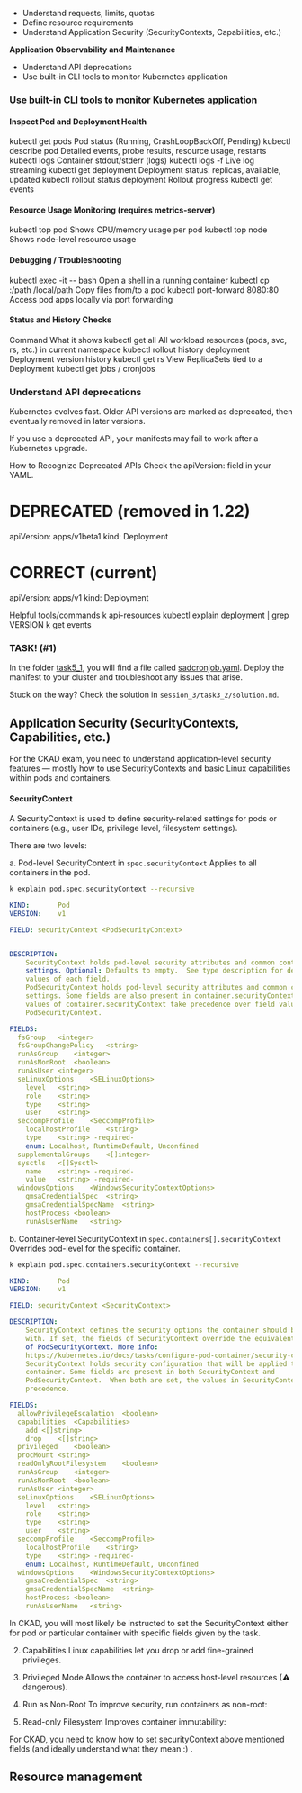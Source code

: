 * Understand requests, limits, quotas
* Define resource requirements
* Understand Application Security (SecurityContexts, Capabilities, etc.)


**Application Observability and Maintenance**
* Understand API deprecations
* Use built-in CLI tools to monitor Kubernetes application



### Use built-in CLI tools to monitor Kubernetes application

#### Inspect Pod and Deployment Health

kubectl get pods	Pod status (Running, CrashLoopBackOff, Pending)
kubectl describe pod <pod>	Detailed events, probe results, resource usage, restarts
kubectl logs <pod>	Container stdout/stderr (logs)
kubectl logs -f <pod>	Live log streaming
kubectl get deployment	Deployment status: replicas, available, updated
kubectl rollout status deployment <name>	Rollout progress
kubectl get events

#### Resource Usage Monitoring (requires metrics-server)

kubectl top pod	Shows CPU/memory usage per pod
kubectl top node	Shows node-level resource usage

#### Debugging / Troubleshooting

kubectl exec -it <pod> -- bash	Open a shell in a running container
kubectl cp <pod>:/path /local/path	Copy files from/to a pod
kubectl port-forward <pod> 8080:80	Access pod apps locally via port forwarding 

#### Status and History Checks
Command	What it shows
kubectl get all	All workload resources (pods, svc, rs, etc.) in current namespace
kubectl rollout history deployment <name>	Deployment version history
kubectl get rs	View ReplicaSets tied to a Deployment
kubectl get jobs / cronjobs

### Understand API deprecations

Kubernetes evolves fast. Older API versions are marked as deprecated, then eventually removed in later versions.

If you use a deprecated API, your manifests may fail to work after a Kubernetes upgrade.

How to Recognize Deprecated APIs
Check the apiVersion: field in your YAML.

# DEPRECATED (removed in 1.22)
apiVersion: apps/v1beta1
kind: Deployment

# CORRECT (current)
apiVersion: apps/v1
kind: Deployment


Helpful tools/commands
k api-resources
kubectl explain deployment | grep VERSION
k get events

### TASK! (#1)

In the folder [task5_1](./task5_1/), you will find a file called [sadcronjob.yaml](./task5_1/sadcronjob.yaml). Deploy the manifest to your cluster and troubleshoot any issues that arise.

Stuck on the way? Check the solution in `session_3/task3_2/solution.md`.


## Application Security (SecurityContexts, Capabilities, etc.)

For the CKAD exam, you need to understand application-level security features — mostly how to use SecurityContexts and basic Linux capabilities within pods and containers.

#### SecurityContext

A SecurityContext is used to define security-related settings for pods or containers (e.g., user IDs, privilege level, filesystem settings).

There are two levels:

a. Pod-level SecurityContext in `spec.securityContext`
Applies to all containers in the pod.

```bash
k explain pod.spec.securityContext --recursive
```

```yaml
KIND:       Pod
VERSION:    v1

FIELD: securityContext <PodSecurityContext>


DESCRIPTION:
    SecurityContext holds pod-level security attributes and common container
    settings. Optional: Defaults to empty.  See type description for default
    values of each field.
    PodSecurityContext holds pod-level security attributes and common container
    settings. Some fields are also present in container.securityContext.  Field
    values of container.securityContext take precedence over field values of
    PodSecurityContext.

FIELDS:
  fsGroup	<integer>
  fsGroupChangePolicy	<string>
  runAsGroup	<integer>
  runAsNonRoot	<boolean>
  runAsUser	<integer>
  seLinuxOptions	<SELinuxOptions>
    level	<string>
    role	<string>
    type	<string>
    user	<string>
  seccompProfile	<SeccompProfile>
    localhostProfile	<string>
    type	<string> -required-
    enum: Localhost, RuntimeDefault, Unconfined
  supplementalGroups	<[]integer>
  sysctls	<[]Sysctl>
    name	<string> -required-
    value	<string> -required-
  windowsOptions	<WindowsSecurityContextOptions>
    gmsaCredentialSpec	<string>
    gmsaCredentialSpecName	<string>
    hostProcess	<boolean>
    runAsUserName	<string>
```

b. Container-level SecurityContext in `spec.containers[].securityContext`
Overrides pod-level for the specific container.

```bash
k explain pod.spec.containers.securityContext --recursive
```
```yaml
KIND:       Pod
VERSION:    v1

FIELD: securityContext <SecurityContext>

DESCRIPTION:
    SecurityContext defines the security options the container should be run
    with. If set, the fields of SecurityContext override the equivalent fields
    of PodSecurityContext. More info:
    https://kubernetes.io/docs/tasks/configure-pod-container/security-context/
    SecurityContext holds security configuration that will be applied to a
    container. Some fields are present in both SecurityContext and
    PodSecurityContext.  When both are set, the values in SecurityContext take
    precedence.

FIELDS:
  allowPrivilegeEscalation	<boolean>
  capabilities	<Capabilities>
    add	<[]string>
    drop	<[]string>
  privileged	<boolean>
  procMount	<string>
  readOnlyRootFilesystem	<boolean>
  runAsGroup	<integer>
  runAsNonRoot	<boolean>
  runAsUser	<integer>
  seLinuxOptions	<SELinuxOptions>
    level	<string>
    role	<string>
    type	<string>
    user	<string>
  seccompProfile	<SeccompProfile>
    localhostProfile	<string>
    type	<string> -required-
    enum: Localhost, RuntimeDefault, Unconfined
  windowsOptions	<WindowsSecurityContextOptions>
    gmsaCredentialSpec	<string>
    gmsaCredentialSpecName	<string>
    hostProcess	<boolean>
    runAsUserName	<string>
```

In CKAD, you will most likely be instructed to set the SecurityContext either for pod or particular container with specific fields given by the task.

2. Capabilities
Linux capabilities let you drop or add fine-grained privileges.

3. Privileged Mode
Allows the container to access host-level resources (⚠ dangerous).

4. Run as Non-Root
To improve security, run containers as non-root:

5. Read-only Filesystem
Improves container immutability:

For CKAD, you need to know how to set securityContext above mentioned fields (and ideally understand what they mean :) .

## Resource management
